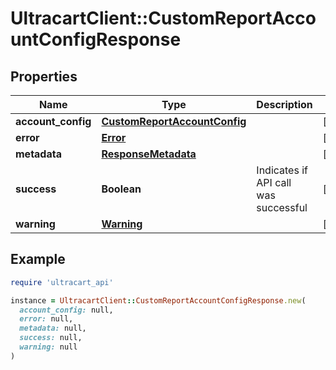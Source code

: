 # UltracartClient::CustomReportAccountConfigResponse

## Properties

| Name | Type | Description | Notes |
| ---- | ---- | ----------- | ----- |
| **account_config** | [**CustomReportAccountConfig**](CustomReportAccountConfig.md) |  | [optional] |
| **error** | [**Error**](Error.md) |  | [optional] |
| **metadata** | [**ResponseMetadata**](ResponseMetadata.md) |  | [optional] |
| **success** | **Boolean** | Indicates if API call was successful | [optional] |
| **warning** | [**Warning**](Warning.md) |  | [optional] |

## Example

```ruby
require 'ultracart_api'

instance = UltracartClient::CustomReportAccountConfigResponse.new(
  account_config: null,
  error: null,
  metadata: null,
  success: null,
  warning: null
)
```

